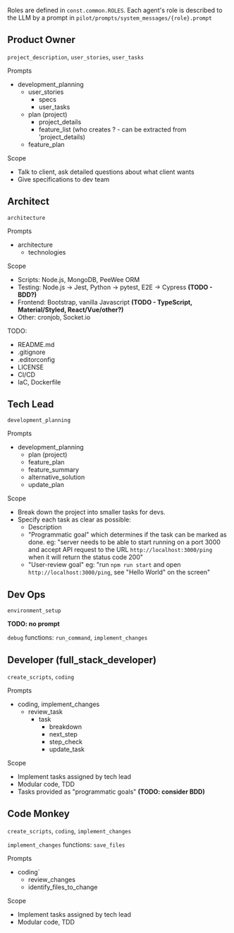 Roles are defined in `const.common.ROLES`.
Each agent's role is described to the LLM by a prompt in `pilot/prompts/system_messages/{role}.prompt`

## Product Owner

`project_description`, `user_stories`, `user_tasks`

Prompts

- development_planning
  - user_stories
    - specs
    - user_tasks
  - plan (project)
    - project_details
    - feature_list (who creates ? - can be extracted from 'project_details)
  - feature_plan

Scope

- Talk to client, ask detailed questions about what client wants
- Give specifications to dev team

## Architect

`architecture`

Prompts

- architecture
  - technologies

Scope

- Scripts: Node.js, MongoDB, PeeWee ORM
- Testing: Node.js -> Jest, Python -> pytest, E2E -> Cypress **(TODO - BDD?)**
- Frontend: Bootstrap, vanilla Javascript **(TODO - TypeScript, Material/Styled, React/Vue/other?)**
- Other: cronjob, Socket.io

TODO:

- README.md
- .gitignore
- .editorconfig
- LICENSE
- CI/CD
- IaC, Dockerfile

## Tech Lead

`development_planning`

Prompts

- development_planning
  - plan (project)
  - feature_plan
  - feature_summary
  - alternative_solution
  - update_plan

Scope

- Break down the project into smaller tasks for devs.
- Specify each task as clear as possible:
  - Description
  - "Programmatic goal" which determines if the task can be marked as done.
    eg: "server needs to be able to start running on a port 3000 and accept API request
         to the URL `http://localhost:3000/ping` when it will return the status code 200"
  - "User-review goal"
    eg: "run `npm run start` and open `http://localhost:3000/ping`, see "Hello World" on the screen"

## Dev Ops

`environment_setup`

**TODO: no prompt**

`debug` functions: `run_command`, `implement_changes`

## Developer (full_stack_developer)

`create_scripts`, `coding`

Prompts

- coding, implement_changes
  - review_task
    - task
      - breakdown
      - next_step
      - step_check
      - update_task

Scope

- Implement tasks assigned by tech lead
- Modular code, TDD
- Tasks provided as "programmatic goals" **(TODO: consider BDD)**

## Code Monkey

`create_scripts`, `coding`, `implement_changes`

`implement_changes` functions: `save_files`

Prompts

- coding`
  - review_changes
  - identify_files_to_change

Scope

- Implement tasks assigned by tech lead
- Modular code, TDD



